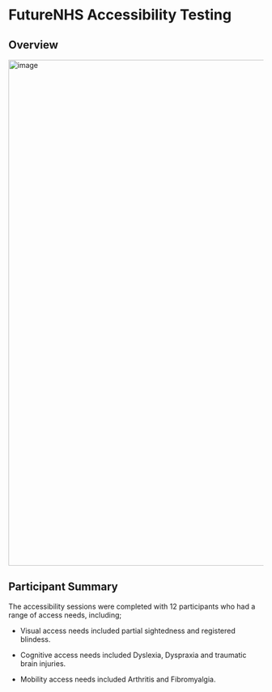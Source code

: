 # FutureNHS Accessibility Testing 

## Overview 

<img width="1000" alt="image" src="https://user-images.githubusercontent.com/104978148/179188104-65dad56b-3b0f-41b2-92fd-ffdaa0c40d2d.png">

## Participant Summary 

The accessibility sessions were completed with 12 participants who had a range of access needs, including;

- Visual access needs included partial sightedness and registered blindess. 

- Cognitive access needs included Dyslexia, Dyspraxia and traumatic brain injuries. 

- Mobility access needs included Arthritis and Fibromyalgia. 

